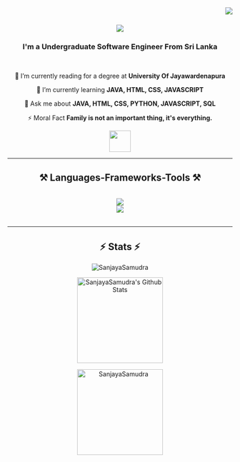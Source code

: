 <img align="right" src="https://visitor-badge.laobi.icu/badge?page_id=SanjayaSamudra.SanjayaSamudra" />

<h1 align="center">
    <img src="https://readme-typing-svg.herokuapp.com/?font=Righteous&size=35&center=true&vCenter=true&width=500&height=70&duration=4000&lines=Hi+There!+👋;+I'm+Sanjaya+Samudra!;" />
</h1>

<h3 align="center">I'm a Undergraduate Software Engineer From Sri Lanka</h3>

<br/>

<span style="background-color: yellow;">
<div align="center">

 🔭 I’m currently reading for a degree at **University Of Jayawardenapura**
 
 🌱 I’m currently learning **JAVA, HTML, CSS, JAVASCRIPT**

💬 Ask me about **JAVA, HTML, CSS, PYTHON, JAVASCRIPT, SQL**

⚡ Moral Fact **Family is not an important thing, it's everything.**
</span>
 </div>
 
<div style="text-decoration: none;" align="center"> 
  <a href="https://www.hackerrank.com/SanjayaSamudra" target="_blank">
    <img src="https://cdn.simpleicons.org/hackerrank/2EC866 width="48px" height="48px" border-radius="2px" " />
  </a>
</div>

<hr/>
 
<h2 align="center">⚒️ Languages-Frameworks-Tools ⚒️</h2>
<br/>
<div align="center">
    <img src="https://skillicons.dev/icons?i=vscode,github,pycharm,visualstudio,bootstrap,photoshop,idea" /> <br>
    <img src="https://skillicons.dev/icons?i=python,javascript,java,html,css,mysql,cpp,latex" /><br>
</div>

<br/>
<hr/>

<h2 align="center">⚡ Stats ⚡</h2>

<p align="center">
  <img src="https://github-readme-streak-stats.herokuapp.com/?user=SanjayaSamudra&theme=algolia" alt="SanjayaSamudra" />
</p>
<p align="center">
  <a href="https://github.com/anuraghazra/github-readme-stats">
    <img alt="SanjayaSamudra's Github Stats" src="https://github-readme-stats.vercel.app/api?username=SanjayaSamudra&show_icons=true&count_private=true&theme=algolia" height="192px"/>
  </a>
</p>

<p align="center">
  <img src="https://github-readme-stats.vercel.app/api/top-langs?username=SanjayaSamudra&langs_count=10&show_icons=true&locale=en&layout=compact&theme=algolia" alt="SanjayaSamudra" height="192px"/>
</p>

<br/>

<br/>
